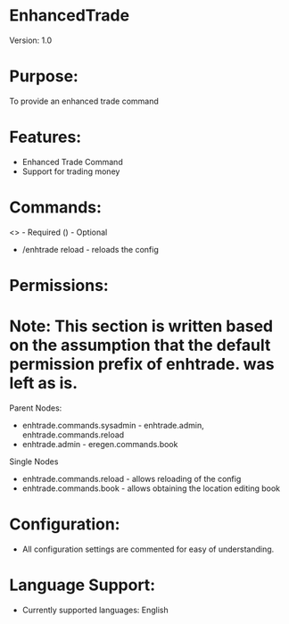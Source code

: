 EnhancedTrade
==========
Version: 1.0

Purpose:
==========
To provide an enhanced trade command

Features:
==========
* Enhanced Trade Command
* Support for trading money

Commands:
==========
<> - Required () - Optional

* /enhtrade reload - reloads the config

Permissions:
==========
# Note: This section is written based on the assumption that the default permission prefix of enhtrade. was left as is.

Parent Nodes:
* enhtrade.commands.sysadmin - enhtrade.admin, enhtrade.commands.reload
* enhtrade.admin - eregen.commands.book


Single Nodes
* enhtrade.commands.reload - allows reloading of the config
* enhtrade.commands.book - allows obtaining the location editing book

Configuration:
==========
* All configuration settings are commented for easy of understanding.

Language Support:
==========
* Currently supported languages: English